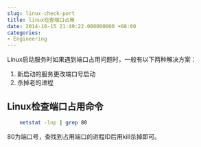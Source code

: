 ```yaml
---
slug: linux-check-port
title: linux检查端口占用
date: 2014-10-15 21:49:22.000000000 +08:00
categories:
- Engineering
---
```


Linux启动服务时如果遇到端口占用问题时，一般有以下两种解决方案：

1. 新启动的服务更改端口号启动
2. 杀掉老的进程

## Linux检查端口占用命令

```bash
    netstat -lnp | grep 80
```

80为端口号，查找到占用端口的进程ID后用kill杀掉即可。